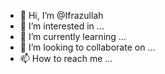 - 👋 Hi, I’m @Ifrazullah
- 👀 I’m interested in ...
- 🌱 I’m currently learning ...
- 💞️ I’m looking to collaborate on ...
- 📫 How to reach me ...

<!---
Ifrazullah/Ifrazullah is a ✨ special ✨ repository because its `README.md` (this file) appears on your GitHub profile.
You can click the Preview link to take a look at your changes.
--->
